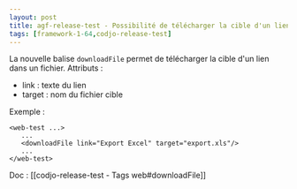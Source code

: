 ```yaml
---
layout: post
title: agf-release-test - Possibilité de télécharger la cible d'un lien HTML
tags: [framework-1-64,codjo-release-test]
---
```

La nouvelle balise ```downloadFile``` permet de télécharger la cible d'un lien dans un fichier.
Attributs :
* link : texte du lien
* target : nom du fichier cible

Exemple :
```
<web-test ...>
   ...
   <downloadFile link="Export Excel" target="export.xls"/>
   ...
</web-test>
```

Doc : [[codjo-release-test - Tags web#downloadFile]]